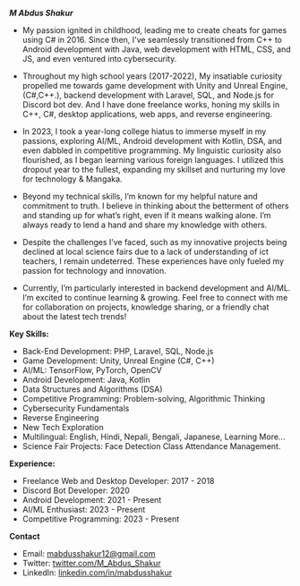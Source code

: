 ***M Abdus Shakur***

* My passion ignited in childhood, leading me to create cheats for games using C# in 2016. Since then, I've seamlessly transitioned from C++ to Android development with Java, web development with HTML, CSS, and JS, and even ventured into cybersecurity.

* Throughout my high school years (2017-2022), My insatiable curiosity propelled me towards game development with Unity and Unreal Engine,(C#,C++.), backend development with Laravel, SQL, and Node.js for Discord bot dev. And I have done freelance works, honing my skills in C++, C#, desktop applications, web apps, and reverse engineering. 

* In 2023, I took a year-long college hiatus to immerse myself in my passions, exploring AI/ML, Android development with Kotlin, DSA, and even dabbled in competitive programming. My linguistic curiosity also flourished, as I began learning various foreign languages. I utilized this dropout year to the fullest, expanding my skillset and nurturing my love for technology & Mangaka.

* Beyond my technical skills, I’m known for my helpful nature and commitment to truth. I believe in thinking about the betterment of others and standing up for what’s right, even if it means walking alone. I’m always ready to lend a hand and share my knowledge with others.

* Despite the challenges I’ve faced, such as my innovative projects being declined at local science fairs due to a lack of understanding of ict teachers, I remain undeterred. These experiences have only fueled my passion for technology and innovation.

* Currently, I’m particularly interested in backend development and AI/ML. I’m excited to continue learning & growing. Feel free to connect with me for collaboration on projects, knowledge sharing, or a friendly chat about the latest tech trends!

**Key Skills:**

* Back-End Development: PHP, Laravel, SQL, Node.js
* Game Development: Unity, Unreal Engine (C#, C++)
* AI/ML: TensorFlow, PyTorch, OpenCV
* Android Development: Java, Kotlin
* Data Structures and Algorithms (DSA)
* Competitive Programming: Problem-solving, Algorithmic Thinking
* Cybersecurity Fundamentals
* Reverse Engineering
* New Tech Exploration
* Multilingual: English, Hindi, Nepali, Bengali, Japanese, Learning More...  
* Science Fair Projects: Face Detection Class Attendance Management.

**Experience:**

* Freelance Web and Desktop Developer: 2017 - 2018
* Discord Bot Developer: 2020
* Android Development: 2021 - Present
* AI/ML Enthusiast: 2023 - Present
* Competitive Programming: 2023 - Present


**Contact**

* Email: mabdusshakur12@gmail.com
* Twitter:  <a href="https://twitter.com/M_Abdus_Shakur" target="_blank">twitter.com/M_Abdus_Shakur</a>
* LinkedIn: <a href="https://www.linkedin.com/in/mabdusshakur" target="_blank">linkedin.com/in/mabdusshakur</a>

